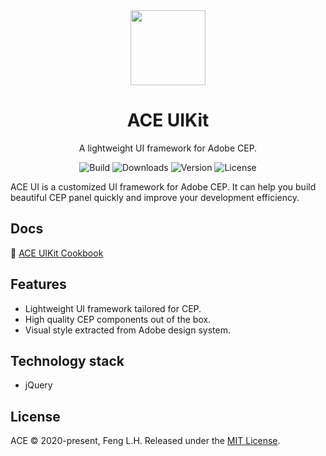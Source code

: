 <div align="center"><img src="https://s1.ax1x.com/2020/07/29/aessjH.png" height = "120" /></div>

<h1 align="center">ACE UIKit</h1>
<div align="center">

A lightweight UI framework for Adobe CEP.

![Build](https://img.shields.io/badge/build-passing-brightgreen?style=flat-square) ![Downloads](https://img.shields.io/npm/dt/ace-uikit?style=flat-square&color=red) ![Version](https://img.shields.io/github/package-json/v/zpfz/ace-uikit?style=flat-square&color=orange) ![License](https://img.shields.io/github/license/zpfz/ace-uikit?style=flat-square&color=blue)

</div>

ACE UI is a customized UI framework for Adobe CEP. It can help you build beautiful CEP panel quickly and improve your development efficiency.


## Docs

📖 [ACE UIKit Cookbook](https://ace-ui.vercel.app/)

## Features

-  Lightweight UI framework tailored for CEP.
-  High quality CEP components out of the box.
-  Visual style extracted from Adobe design system.

## Technology stack

-  jQuery


## License
ACE © 2020-present, Feng L.H. Released under the [MIT License](https://mit-license.org/).